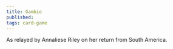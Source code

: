 ```yaml
---
title: Gambio
published:
tags: card-game
---
```


As relayed by Annaliese Riley on her return from South America.
